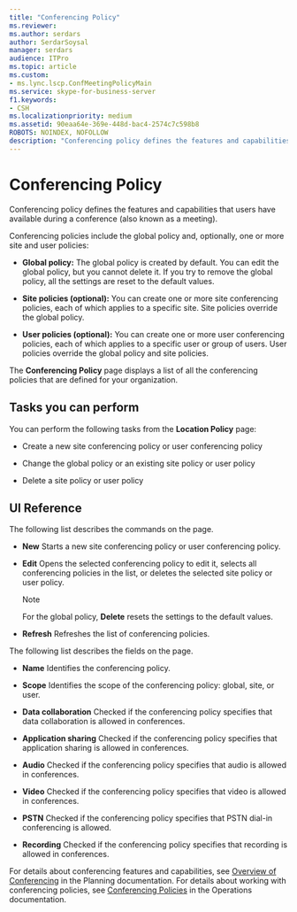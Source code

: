 ```yaml
---
title: "Conferencing Policy"
ms.reviewer: 
ms.author: serdars
author: SerdarSoysal
manager: serdars
audience: ITPro
ms.topic: article
ms.custom:
- ms.lync.lscp.ConfMeetingPolicyMain
ms.service: skype-for-business-server
f1.keywords:
- CSH
ms.localizationpriority: medium
ms.assetid: 90eaa64e-369e-448d-bac4-2574c7c598b8
ROBOTS: NOINDEX, NOFOLLOW
description: "Conferencing policy defines the features and capabilities that users have available during a conference (also known as a meeting)."
---
```


# Conferencing Policy

Conferencing policy defines the features and capabilities that users have available during a conference (also known as a meeting).

Conferencing policies include the global policy and, optionally, one or more site and user policies:

- **Global policy:** The global policy is created by default. You can edit the global policy, but you cannot delete it. If you try to remove the global policy, all the settings are reset to the default values.

- **Site policies (optional):** You can create one or more site conferencing policies, each of which applies to a specific site. Site policies override the global policy.

- **User policies (optional):** You can create one or more user conferencing policies, each of which applies to a specific user or group of users. User policies override the global policy and site policies.

The **Conferencing Policy** page displays a list of all the conferencing policies that are defined for your organization.

## Tasks you can perform

You can perform the following tasks from the **Location Policy** page:

- Create a new site conferencing policy or user conferencing policy

- Change the global policy or an existing site policy or user policy

- Delete a site policy or user policy

## UI Reference

The following list describes the commands on the page.

- **New** Starts a new site conferencing policy or user conferencing policy.

- **Edit** Opens the selected conferencing policy to edit it, selects all conferencing policies in the list, or deletes the selected site policy or user policy.

    > [!NOTE]
    > For the global policy, **Delete** resets the settings to the default values.

- **Refresh** Refreshes the list of conferencing policies.

The following list describes the fields on the page.

- **Name** Identifies the conferencing policy.

- **Scope** Identifies the scope of the conferencing policy: global, site, or user.

- **Data collaboration** Checked if the conferencing policy specifies that data collaboration is allowed in conferences.

- **Application sharing** Checked if the conferencing policy specifies that application sharing is allowed in conferences.

- **Audio** Checked if the conferencing policy specifies that audio is allowed in conferences.

- **Video** Checked if the conferencing policy specifies that video is allowed in conferences.

- **PSTN** Checked if the conferencing policy specifies that PSTN dial-in conferencing is allowed.

- **Recording** Checked if the conferencing policy specifies that recording is allowed in conferences.

For details about conferencing features and capabilities, see [Overview of Conferencing](/previous-versions/office/lync-server-2013/lync-server-2013-overview-of-conferencing) in the Planning documentation. For details about working with conferencing policies, see [Conferencing Policies](/previous-versions/office/lync-server-2013/lync-server-2013-conferencing-policies) in the Operations documentation.
